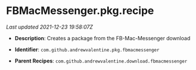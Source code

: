 # FBMacMessenger.pkg.recipe

_Last updated 2021-12-23 19:58:07Z_

- **Description**: Creates a package from the FB-Mac-Messenger download

- **Identifier**: `com.github.andrewvalentine.pkg.fbmacmessenger`

- **Parent Recipes**: `com.github.andrewvalentine.download.fbmacmessenger`